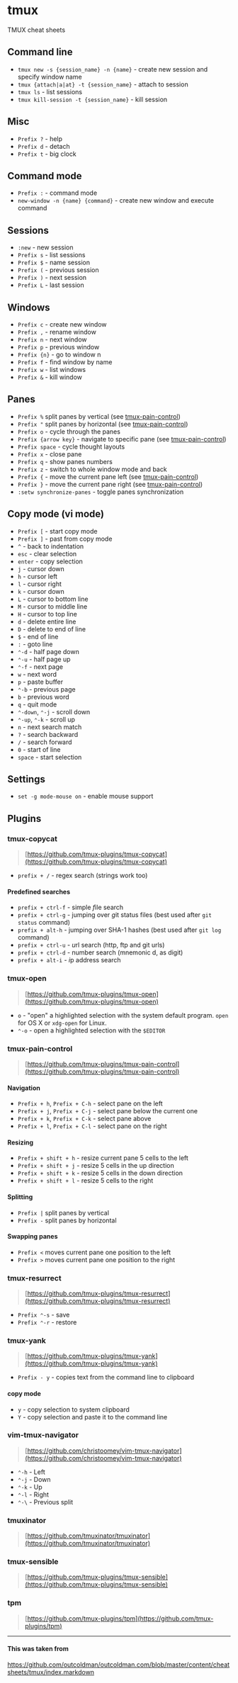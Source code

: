 # tmux

TMUX cheat sheets

## Command line

* `tmux new -s {session_name} -n {name}` - create new session and specify window name
* `tmux {attach|a|at} -t {session_name}` - attach to session
* `tmux ls` - list sessions
* `tmux kill-session -t {session_name}` - kill session

## Misc

* `Prefix ?` - help
* `Prefix d` - detach
* `Prefix t` - big clock

## Command mode

* `Prefix :` - command mode
* `new-window -n {name} {command}` - create new window and execute command

## Sessions

* `:new` - new session
* `Prefix s` - list sessions
* `Prefix $` - name session
* `Prefix (` - previous session
* `Prefix )` - next session
* `Prefix L` - last session

## Windows

* `Prefix c` - create new window
* `Prefix ,` - rename window
* `Prefix n` - next window
* `Prefix p` - previous window
* `Prefix {n}` - go to window n
* `Prefix f` - find window by name
* `Prefix w` - list windows
* `Prefix &` - kill window

## Panes

* `Prefix %` split panes by vertical (see [tmux-pain-control](#tmux_plugins_tmux-pain-control_splitting))
* `Prefix "` split panes by horizontal (see [tmux-pain-control](#tmux_plugins_tmux-pain-control_splitting))
* `Prefix o` - cycle through the panes
* `Prefix {arrow key}` - navigate to specific pane (see [tmux-pain-control](#tmux_plugins_tmux-pain-control_splitting))
* `Prefix space` - cycle thought layouts
* `Prefix x` - close pane
* `Prefix q` - show panes numbers
* `Prefix z` - switch to whole window mode and back
* `Prefix {` - move the current pane left (see [tmux-pain-control](#tmux_plugins_tmux-pain-control_swapping-panes))
* `Prefix }` - move the current pane right (see [tmux-pain-control](#tmux_plugins_tmux-pain-control_swapping-panes))
* `:setw synchronize-panes` - toggle panes synchronization

## Copy mode (vi mode)

* `Prefix [` - start copy mode
* `Prefix ]` - past from copy mode
* `^` - back to indentation
* `esc` - clear selection
* `enter` - copy selection
* `j` - cursor down
* `h` - cursor left
* `l` - cursor right
* `k` - cursor down
* `L` - cursor to bottom line
* `M` - cursor to middle line
* `H` - cursor to top line
* `d` - delete entire line
* `D` - delete to end of line
* `$` - end of line
* `:` - goto line
* `⌃-d` - half page down
* `⌃-u` - half page up
* `⌃-f` - next page
* `w` - next word
* `p` - paste buffer
* `⌃-b` - previous page
* `b` - previous word
* `q` - quit mode
* `⌃-down`, `⌃-j` - scroll down
* `⌃-up`, `⌃-k` - scroll up
* `n` - next search match
* `?` - search backward
* `/` - search forward
* `0` - start of line
* `space` - start selection

## Settings

* `set -g mode-mouse on` - enable mouse support

## Plugins

### tmux-copycat

> [https://github.com/tmux-plugins/tmux-copycat](https://github.com/tmux-plugins/tmux-copycat)

* `prefix + /` - regex search (strings work too)

#### Predefined searches

* `prefix + ctrl-f` - simple *f*ile search
* `prefix + ctrl-g` - jumping over *g*it status files (best used after `git status` command)
* `prefix + alt-h` - jumping over SHA-1 hashes (best used after `git log` command)
* `prefix + ctrl-u` - *u*rl search (http, ftp and git urls)
* `prefix + ctrl-d` - number search (mnemonic d, as digit)
* `prefix + alt-i` - *i*p address search

### tmux-open

> [https://github.com/tmux-plugins/tmux-open](https://github.com/tmux-plugins/tmux-open)

* `o` - "open" a highlighted selection with the system default program. `open`
    for OS X or `xdg-open` for Linux.
* `⌃-o` - open a highlighted selection with the `$EDITOR`

### tmux-pain-control

> [https://github.com/tmux-plugins/tmux-pain-control](https://github.com/tmux-plugins/tmux-pain-control)

#### Navigation

* `Prefix + h`, `Prefix + C-h` - select pane on the left
* `Prefix + j`, `Prefix + C-j` - select pane below the current one
* `Prefix + k`, `Prefix + C-k` - select pane above
* `Prefix + l`, `Prefix + C-l` - select pane on the right

#### Resizing

* `Prefix + shift + h` - resize current pane 5 cells to the left
* `Prefix + shift + j` - resize 5 cells in the up direction
* `Prefix + shift + k` - resize 5 cells in the down direction
* `Prefix + shift + l` - resize 5 cells to the right

#### Splitting

* `Prefix |` split panes by vertical
* `Prefix -` split panes by horizontal

#### Swapping panes

* `Prefix <` moves current pane one position to the left
* `Prefix >` moves current pane one position to the right

### tmux-resurrect

> [https://github.com/tmux-plugins/tmux-resurrect](https://github.com/tmux-plugins/tmux-resurrect)

* `Prefix ⌃-s` - save
* `Prefix ⌃-r` - restore

### tmux-yank

> [https://github.com/tmux-plugins/tmux-yank](https://github.com/tmux-plugins/tmux-yank)

* `Prefix - y` -  copies text from the command line to clipboard

#### copy mode

* `y` - copy selection to system clipboard
* `Y` - copy selection and paste it to the command line

### vim-tmux-navigator

> [https://github.com/christoomey/vim-tmux-navigator](https://github.com/christoomey/vim-tmux-navigator)

* `⌃-h` - Left
* `⌃-j` - Down
* `⌃-k` - Up
* `⌃-l` - Right
* `⌃-\` - Previous split

### tmuxinator

> [https://github.com/tmuxinator/tmuxinator](https://github.com/tmuxinator/tmuxinator)

### tmux-sensible

> [https://github.com/tmux-plugins/tmux-sensible](https://github.com/tmux-plugins/tmux-sensible)

### tpm

> [https://github.com/tmux-plugins/tpm](https://github.com/tmux-plugins/tpm)

---

#### This was taken from  

<https://github.com/outcoldman/outcoldman.com/blob/master/content/cheatsheets/tmux/index.markdown>
